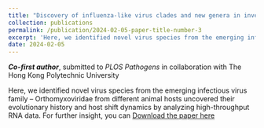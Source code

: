 ```yaml
---
title: "Discovery of influenza-like virus clades and new genera in invertebrates and the evolutionary history of Orthomyxoviridae in metazoans"
collection: publications
permalink: /publication/2024-02-05-paper-title-number-3
excerpt: 'Here, we identified novel virus species from the emerging infectious virus family – Orthomyxoviridae from different animal hosts uncovered their evolutionary history and host shift dynamics by analyzing high-throughput RNA data.'
date: 2024-02-05
---
```

**_Co-first author_**, submitted to _PLOS Pathogens_ in collaboration with The Hong Kong Polytechnic University

Here, we identified novel virus species from the emerging infectious virus family – Orthomyxoviridae from different animal hosts uncovered their evolutionary history and host shift dynamics by analyzing high-throughput RNA data.  For further insight, you can [Download the paper here](https://ziweiwuzw.github.io/Personal-Homepage/files/publication/paper1(metazoans_viruses).pdf)
